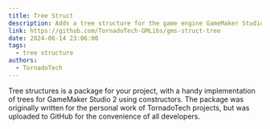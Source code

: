 ```yaml
---
title: Tree Struct
description: Adds a tree structure for the game engine GameMaker Studio 2
link: https://github.com/TornadoTech-GMLibs/gms-struct-tree
date: 2024-06-14 23:06:00
tags:
  - tree structure
authors:
  - TornadoTech
---
```


Tree structures is a package for your project, with a handy implementation of trees for GameMaker Studio 2 using constructors. The package was originally written for the personal work of TornadoTech projects, but was uploaded to GitHub for the convenience of all developers.